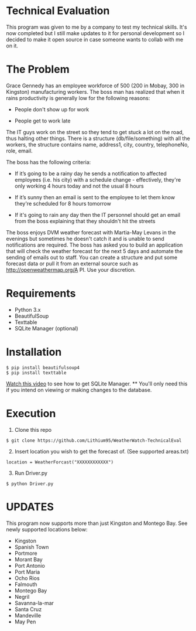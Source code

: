 # Technical Evaluation

This program was given to me by a company to test my technical skills. It's now completed but I still make updates to it for personal development so I decided to make it open source in case someone wants to collab with me on it. 

# The Problem

Grace Gennedy has an employee workforce of 500 (200 in Mobay, 300 in Kingston) manufacturing workers. The boss man has realized that when it rains productivity is generally low for the following reasons:

*	People don't show up for work

*	People get to work late


The IT guys work on the street so they tend to get stuck a lot on the road, thus halting other things. There is a structure (db/file/something) with all the workers, the structure contains name, address1, city, country, telephoneNo, role, email.

The boss has the following criteria:

*	If it’s going to be a rainy day he sends a notification to affected employees (i.e. his city) with a schedule change - effectively, they're only working 4 hours today and not the usual 8 hours

*	If it’s sunny then an email is sent to the employee to let them know they're scheduled for 8 hours tomorrow  

*	If it's going to rain any day then the IT personnel should get an email from the boss explaining that they shouldn't hit the streets


The boss enjoys DVM weather forecast with Martia-May Levans in the evenings but sometimes he doesn't catch it and is unable to send notifications are required.
The boss has asked you to build an application that will check the weather forecast for the next 5 days and automate the sending of emails out to staff. You can create a structure and put some forecast data or pull it from an external source such as http://openweathermap.org/A PI. Use your discretion.

# Requirements 
* Python 3.x
* BeautifulSoup
* Texttable
* SQLite Manager (optional)

# Installation
```
$ pip install beautifulsoup4
$ pip install texttable
```
[Watch this video](https://www.youtube.com/watch?v=yKDzj70fNeg) to see how to get SQLite Manager. ** You'll only need this if you intend on viewing or making changes to the database.

# Execution 

1. Clone this repo
```
$ git clone https://github.com/Lithium95/WeatherWatch-TechnicalEval
```

2. Insert location you wish to get the forecast of. (See supported areas.txt)
```
location = WeatherForcast("XXXXXXXXXXXX")
```

3. Run Driver.py
```
$ python Driver.py
```

# UPDATES

This program now supports more than just Kingston and Montego Bay. 
See newly supported locations below:
* Kingston
* Spanish Town
* Portmore
* Morant Bay
* Port Antonio
* Port Maria
* Ocho Rios
* Falmouth
* Montego Bay
* Negril
* Savanna-la-mar
* Santa Cruz
* Mandeville
* May Pen
